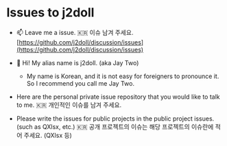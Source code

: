# Issues to j2doll

- :mailbox: Leave me a issue. :kr: 이슈 남겨 주세요. [https://github.com/j2doll/discussion/issues](https://github.com/j2doll/discussion/issues)

- :monkey: Hi! My alias name is j2doll. (aka Jay Two)
   - My name is Korean, and it is not easy for foreigners to pronounce it. So I recommend you call me Jay Two.
   
- Here are the personal private issue repository that you would like to talk to me. :kr: 개인적인 이슈를 남겨 주세요.

- Please write the issues for public projects in the public project issues. (such as QXlsx, etc.) :kr: 공개 프로젝트의 이슈는 해당 프로젝트의 이슈란에 적어 주세요. (QXlsx 등)

